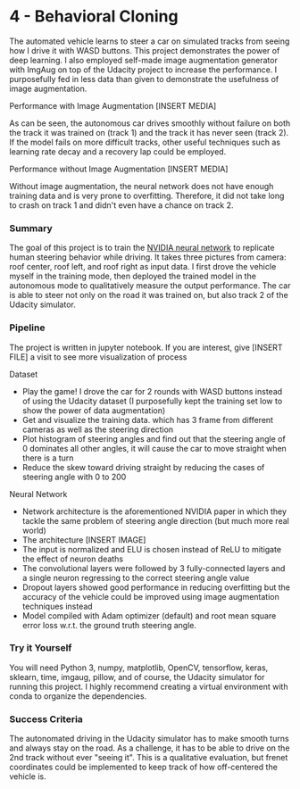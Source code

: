 # 4 - Behavioral Cloning

The automated vehicle learns to steer a car on simulated tracks from seeing how I drive it with WASD buttons. This project demonstrates the power of deep learning. I also employed self-made image augmentation generator with ImgAug on top of the Udacity project to increase the performance. I purposefully fed in less data than given to demonstrate the usefulness of image augmentation.

Performance with Image Augmentation
[INSERT MEDIA]

As can be seen, the autonomous car drives smoothly without failure on both the track it was trained on (track 1) and the track it has never seen (track 2). If the model fails on more difficult tracks, other useful techniques such as learning rate decay and a recovery lap could be employed.

Performance without Image Augmentation 
[INSERT MEDIA]

Without image augmentation, the neural network does not have enough training data and is very prone to overfitting. Therefore, it did not take long to crash on track 1 and didn't even have a chance on track 2.

### Summary

The goal of this project is to train the [NVIDIA neural network](https://arxiv.org/pdf/1604.07316v1.pdf) to replicate human steering behavior while driving. It takes three pictures from camera: roof center, roof left, and roof right as input data. I first drove the vehicle myself in the training mode, then deployed the trained model in the autonomous mode to qualitatively measure the output performance. The car is able to steer not only on the road it was trained on, but also track 2 of the Udacity simulator. 

### Pipeline

The project is written in jupyter notebook. If you are interest, give [INSERT FILE] a visit to see more visualization of process

Dataset
- Play the game! I drove the car for 2 rounds with WASD buttons instead of using the Udacity dataset (I purposefully kept the training set low to show the power of data augmentation)
- Get and visualize the training data. which has 3 frame from different cameras as well as the steering direction
- Plot histogram of steering angles and find out that the steering angle of 0 dominates all other angles, it will cause the car to move straight when there is a turn
- Reduce the skew toward driving straight by reducing the cases of steering angle with 0 to 200

Neural Network
- Network architecture is the aforementioned NVIDIA paper in which they tackle the same problem of steering angle direction (but much more real world)
- The architecture
[INSERT IMAGE]
- The input is normalized and ELU is chosen instead of ReLU to mitigate the effect of neuron deaths
- The convolutional layers were followed by 3 fully-connected layers and a single neuron regressing to the correct steering angle value
- Dropout layers showed good performance in reducing overfitting but the accuracy of the vehicle could be improved using image augmentation techniques instead
- Model compiled with Adam optimizer (default) and root mean square error loss w.r.t. the ground truth steering angle. 

### Try it Yourself

You will need Python 3, numpy, matplotlib, OpenCV, tensorflow, keras, sklearn, time, imgaug, pillow, and of course, the Udacity simulator for running this project.
I highly recommend creating a virtual environment with conda to organize the dependencies.

### Success Criteria

The autonomated driving in the Udacity simulator has to make smooth turns and always stay on the road. As a challenge, it has to be able to drive on the 2nd track without ever "seeing it". This is a qualitative evaluation, but frenet coordinates could be implemented to keep track of how off-centered the vehicle is. 